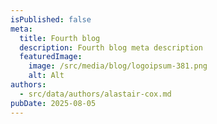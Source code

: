 ```yaml
---
isPublished: false
meta:
  title: Fourth blog
  description: Fourth blog meta description
  featuredImage:
    image: /src/media/blog/logoipsum-381.png
    alt: Alt
authors:
  - src/data/authors/alastair-cox.md
pubDate: 2025-08-05
---
```

